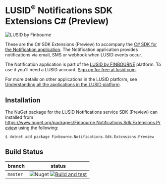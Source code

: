 # LUSID<sup>®</sup> Notifications SDK Extensions C# (Preview)
![LUSID by Finbourne](https://content.finbourne.com/LUSID_repo.png)

These are the C# SDK Extensions (Preview) to accompany the [C# SDK for the Notification application](https://github.com/finbourne/finbourne-notifications-sdk-csharp). The Notification application provides notifications via email, SMS or webhook when LUSID events occur.

The Notification application is part of the [LUSID by FINBOURNE](https://www.finbourne.com/lusid-technology) platform. To use it you'll need a LUSID account. [Sign up for free at lusid.com](https://www.lusid.com/app/signup).

For more details on other applications in the LUSID platform, see [Understanding all the applications in the LUSID platform](https://support.lusid.com/knowledgebase/article/KA-01787/en-us).

## Installation

The NuGet package for the LUSID Notifications service SDK (Preview) can installed from https://www.nuget.org/packages/Finbourne.Notifications.Sdk.Extensions.Preview using the following:

```
$ dotnet add package Finbourne.Notifications.Sdk.Extensions.Preview
```

## Build Status 

| branch | status |
| --- | --- |
| `master` | ![Nuget](https://img.shields.io/nuget/v/Finbourne.Notifications.Sdk.Extensions.Preview?color=blue) [![Build and test](https://github.com/finbourne/notifications-sdk-extensions-csharp-preview/actions/workflows/build-and-test.yaml/badge.svg)](https://github.com/finbourne/notifications-sdk-extensions-csharp-preview/actions/workflows/build-and-test.yaml) |
